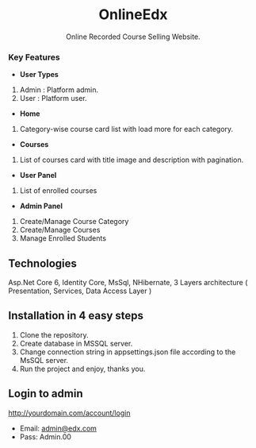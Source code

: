 <p><h1 align="center">OnlineEdx</h1></p>
<p align="center">Online Recorded Course Selling Website.</p>

### Key Features

* **User Types**
1. Admin : Platform admin.
2. User : Platform user.

* **Home**
1. Category-wise course card list with load more for each category.

* **Courses**
1. List of courses card with title image and description with pagination.

* **User Panel**
1. List of enrolled courses

* **Admin Panel**
1. Create/Manage Course Category
2. Create/Manage Courses            
3. Manage Enrolled Students

## Technologies
Asp.Net Core 6, Identity Core, MsSql, NHibernate, 3 Layers architecture ( Presentation, Services, Data Access Layer )

## Installation in 4 easy steps
1. Clone the repository.
2. Create database in MSSQL server.
3. Change connection string in appsettings.json file according to the MsSQL server.
4. Run the project and enjoy, thanks you.

## Login to admin
http://yourdomain.com/account/login
* Email: admin@edx.com
* Pass: Admin.00

